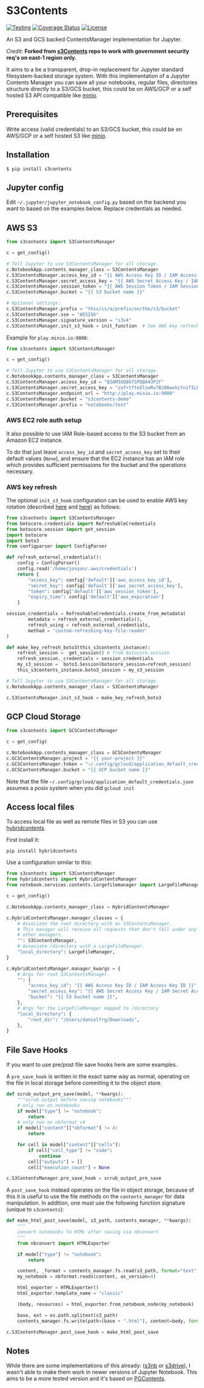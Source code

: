 # S3Contents

[![Testing](https://github.com/danielfrg/s3contents/workflows/test/badge.svg)](http://github.com/danielfrg/s3contents/actions)
[![Coverage Status](https://codecov.io/gh/danielfrg/s3contents/branch/master/graph/badge.svg)](https://codecov.io/gh/danielfrg/s3contents?branch=master)
[![License](https://img.shields.io/:license-Apache%202-blue.svg)](http://github.com/danielfrg/s3contents/blob/master/LICENSE.txt)

An S3 and GCS backed ContentsManager implementation for Jupyter.

*Credit*: **Forked from [s3Contents](https://github.com/danielfrg/s3contents) repo to work with government security req's on east-1 region only.**

It aims to a be a transparent, drop-in replacement for Jupyter standard filesystem-backed storage system.
With this implementation of a Jupyter Contents Manager you can save all your notebooks, regular files, directories
structure directly to a S3/GCS bucket, this could be on AWS/GCP or a self hosted S3 API compatible like [minio](http://minio.io).

## Prerequisites

Write access (valid credentials) to an S3/GCS bucket, this could be on AWS/GCP or a self hosted S3 like [minio](http://minio.io).

## Installation

```
$ pip install s3contents
```

## Jupyter config

Edit `~/.jupyter/jupyter_notebook_config.py` based on the backend you want to
based on the examples below. Replace credentials as needed.

## AWS S3

```python
from s3contents import S3ContentsManager

c = get_config()

# Tell Jupyter to use S3ContentsManager for all storage.
c.NotebookApp.contents_manager_class = S3ContentsManager
c.S3ContentsManager.access_key_id = "{{ AWS Access Key ID / IAM Access Key ID }}"
c.S3ContentsManager.secret_access_key = "{{ AWS Secret Access Key / IAM Secret Access Key }}"
c.S3ContentsManager.session_token = "{{ AWS Session Token / IAM Session Token }}"
c.S3ContentsManager.bucket = "{{ S3 bucket name }}"

# Optional settings:
c.S3ContentsManager.prefix = "this/is/a/prefix/on/the/s3/bucket"
c.S3ContentsManager.sse = "AES256"
c.S3ContentsManager.signature_version = "s3v4"
c.S3ContentsManager.init_s3_hook = init_function  # See AWS key refresh
```

Example for `play.minio.io:9000`:

```python
from s3contents import S3ContentsManager

c = get_config()

# Tell Jupyter to use S3ContentsManager for all storage.
c.NotebookApp.contents_manager_class = S3ContentsManager
c.S3ContentsManager.access_key_id = "Q3AM3UQ867SPQQA43P2F"
c.S3ContentsManager.secret_access_key = "zuf+tfteSlswRu7BJ86wekitnifILbZam1KYY3TG"
c.S3ContentsManager.endpoint_url = "http://play.minio.io:9000"
c.S3ContentsManager.bucket = "s3contents-demo"
c.S3ContentsManager.prefix = "notebooks/test"
```

### AWS EC2 role auth setup

It also possible to use IAM Role-based access to the S3 bucket from an Amazon EC2 instance.

To do that just leave `access_key_id` and `secret_access_key` set to their default values (`None`),
and ensure that the EC2 instance has an IAM role which provides sufficient permissions for the bucket and the operations necessary.

### AWS key refresh

The optional `init_s3_hook` configuration can be used to enable AWS key rotation (described [here](https://dev.to/li_chastina/auto-refresh-aws-tokens-using-iam-role-and-boto3-2cjf) and [here](https://www.owenrumney.co.uk/2019/01/15/implementing-refreshingawscredentials-python/)) as follows:

```python
from s3contents import S3ContentsManager
from botocore.credentials import RefreshableCredentials
from botocore.session import get_session
import botocore
import boto3
from configparser import ConfigParser

def refresh_external_credentials():
    config = ConfigParser()
    config.read('/home/jovyan/.aws/credentials')
    return {
        "access_key": config['default']['aws_access_key_id'],
        "secret_key": config['default']['aws_secret_access_key'],
        "token": config['default']['aws_session_token'],
        "expiry_time": config['default']['aws_expiration']
    }

session_credentials = RefreshableCredentials.create_from_metadata(
        metadata = refresh_external_credentials(),
        refresh_using = refresh_external_credentials,
        method = 'custom-refreshing-key-file-reader'
)

def make_key_refresh_boto3(this_s3contents_instance):
    refresh_session =  get_session() # from botocore.session
    refresh_session._credentials = session_credentials
    my_s3_session =  boto3.Session(botocore_session=refresh_session)
    this_s3contents_instance.boto3_session = my_s3_session

# Tell Jupyter to use S3ContentsManager for all storage.
c.NotebookApp.contents_manager_class = S3ContentsManager

c.S3ContentsManager.init_s3_hook = make_key_refresh_boto3
```

## GCP Cloud Storage

```python
from s3contents import GCSContentsManager

c = get_config(

c.NotebookApp.contents_manager_class = GCSContentsManager
c.GCSContentsManager.project = "{{ your-project }}"
c.GCSContentsManager.token = "~/.config/gcloud/application_default_credentials.json"
c.GCSContentsManager.bucket = "{{ GCP bucket name }}"
```

Note that the file `~/.config/gcloud/application_default_credentials.json` assumes a posix system
when you did `gcloud init`

## Access local files

To access local file as well as remote files in S3 you can use [hybridcontents](https://github.com/viaduct-ai/hybridcontents).

First install it:

```
pip install hybridcontents
```

Use a configuration similar to this:

```python
from s3contents import S3ContentsManager
from hybridcontents import HybridContentsManager
from notebook.services.contents.largefilemanager import LargeFileManager

c = get_config()

c.NotebookApp.contents_manager_class = HybridContentsManager

c.HybridContentsManager.manager_classes = {
    # Associate the root directory with an S3ContentsManager.
    # This manager will receive all requests that don"t fall under any of the
    # other managers.
    "": S3ContentsManager,
    # Associate /directory with a LargeFileManager.
    "local_directory": LargeFileManager,
}

c.HybridContentsManager.manager_kwargs = {
    # Args for root S3ContentsManager.
    "": {
        "access_key_id": "{{ AWS Access Key ID / IAM Access Key ID }}",
        "secret_access_key": "{{ AWS Secret Access Key / IAM Secret Access Key }}",
        "bucket": "{{ S3 bucket name }}",
    },
    # Args for the LargeFileManager mapped to /directory
    "local_directory": {
        "root_dir": "/Users/danielfrg/Downloads",
    },
}
```

## File Save Hooks

If you want to use pre/post file save hooks here are some examples.

A `pre_save_hook` is written in the exact same way as normal, operating on the file in local storage before commiting it to the object store.

```python
def scrub_output_pre_save(model, **kwargs):
    """scrub output before saving notebooks"""
    # only run on notebooks
    if model["type"] != "notebook":
        return
    # only run on nbformat v4
    if model["content"]["nbformat"] != 4:
        return

    for cell in model["content"]["cells"]:
        if cell["cell_type"] != "code":
            continue
        cell["outputs"] = []
        cell["execution_count"] = None

c.S3ContentsManager.pre_save_hook = scrub_output_pre_save
```

A `post_save_hook` instead operates on the file in object storage, because of this it is useful to use the file methods on the `contents_manager` for data manipulation. In addition, one must use the following function signature (unique to `s3contents`):

```python
def make_html_post_save(model, s3_path, contents_manager, **kwargs):
    """
    convert notebooks to HTML after saving via nbconvert
    """
    from nbconvert import HTMLExporter

    if model["type"] != "notebook":
        return

    content, _format = contents_manager.fs.read(s3_path, format="text")
    my_notebook = nbformat.reads(content, as_version=4)

    html_exporter = HTMLExporter()
    html_exporter.template_name = "classic"

    (body, resources) = html_exporter.from_notebook_node(my_notebook)

    base, ext = os.path.splitext(s3_path)
    contents_manager.fs.write(path=(base + ".html"), content=body, format=_format)

c.S3ContentsManager.post_save_hook = make_html_post_save
```

## Notes

While there are some implementations of this already:
([s3nb](https://github.com/monetate/s3nb) or [s3drive](https://github.com/stitchfix/s3drive)),
I wasn't able to make them work in newer versions of Jupyter Notebook.
This aims to be a more tested version and it's based on [PGContents](https://github.com/quantopian/pgcontents).
